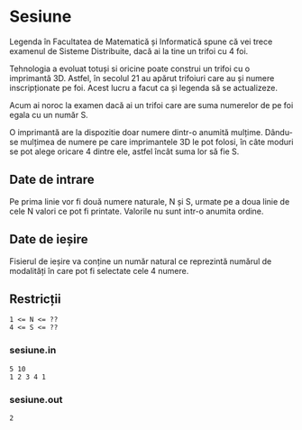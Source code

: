 # Sesiune

Legenda în Facultatea de Matematică și Informatică spune că vei trece examenul de Sisteme Distribuite, dacă ai la tine un trifoi cu 4 foi.

Tehnologia a evoluat totuși si oricine poate construi un trifoi cu o imprimantă 3D. Astfel, în secolul 21 au apărut trifoiuri care au și numere inscripționate pe foi. Acest lucru a facut ca și legenda să se actualizeze.

Acum ai noroc la examen dacă ai un trifoi care are suma numerelor de pe foi egala cu un număr S.

O imprimantă are la dispozitie doar numere dintr-o anumită mulțime. Dându-se mulțimea de numere pe care imprimantele 3D le pot folosi, în câte moduri se pot alege oricare 4 dintre ele, astfel încât suma lor să fie S.

## Date de intrare

Pe prima linie vor fi două numere naturale, N și S, urmate pe a doua linie de cele N valori ce pot fi printate.
Valorile nu sunt intr-o anumita ordine.

## Date de ieșire

Fisierul de ieșire va conține un număr natural ce reprezintă numărul de modalități în care pot fi selectate cele 4 numere.

## Restricții

```
1 <= N <= ??
4 <= S <= ??
```

### sesiune.in

```
5 10
1 2 3 4 1
```

### sesiune.out

```
2
```
